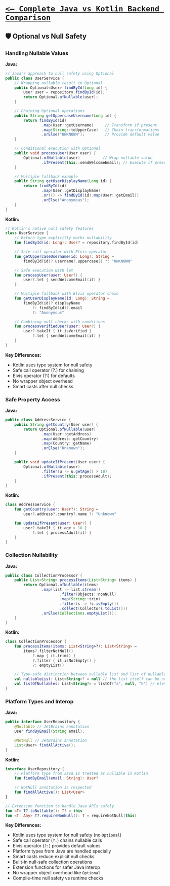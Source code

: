 # [`<— Complete Java vs Kotlin Backend Comparison`](../README.md)

## 🛡️ Optional vs Null Safety

### Handling Nullable Values

**Java:**

```java
// Java's approach to null safety using Optional
public class UserService {
    // Wrapping nullable result in Optional
    public Optional<User> findById(Long id) {
        User user = repository.findById(id);
        return Optional.ofNullable(user);
    }

    // Chaining Optional operations
    public String getUppercaseUsername(Long id) {
        return findById(id)
                .map(User::getUsername)     // Transform if present
                .map(String::toUpperCase)   // Chain transformations
                .orElse("UNKNOWN");         // Provide default value
    }

    // Conditional execution with Optional
    public void processUser(User user) {
        Optional.ofNullable(user)          // Wrap nullable value
                .ifPresent(this::sendWelcomeEmail); // Execute if present
    }

    // Multiple fallback example
    public String getUserDisplayName(Long id) {
        return findById(id)
                .map(User::getDisplayName)
                .or(() -> findById(id).map(User::getEmail))
                .orElse("Anonymous");
    }
}
```

**Kotlin:**

```kotlin
// Kotlin's native null safety features
class UserService {
    // Return type explicitly marks nullability
    fun findById(id: Long): User? = repository.findById(id)

    // Safe call operator with Elvis operator
    fun getUppercaseUsername(id: Long): String =
        findById(id)?.username?.uppercase() ?: "UNKNOWN"

    // Safe execution with let
    fun processUser(user: User?) {
        user?.let { sendWelcomeEmail(it) }
    }

    // Multiple fallback with Elvis operator chain
    fun getUserDisplayName(id: Long): String =
        findById(id)?.displayName
            ?: findById(id)?.email
            ?: "Anonymous"

    // Combining null checks with conditions
    fun processVerifiedUser(user: User?) {
        user?.takeIf { it.isVerified }
            ?.let { sendWelcomeEmail(it) }
    }
}
```

**Key Differences:**

- Kotlin uses type system for null safety
- Safe call operator (?.) for chaining
- Elvis operator (?:) for defaults
- No wrapper object overhead
- Smart casts after null checks

### Safe Property Access

**Java:**

```java
public class AddressService {
    public String getCountry(User user) {
        return Optional.ofNullable(user)
                .map(User::getAddress)
                .map(Address::getCountry)
                .map(Country::getName)
                .orElse("Unknown");
    }

    public void updateIfPresent(User user) {
        Optional.ofNullable(user)
                .filter(u -> u.getAge() > 18)
                .ifPresent(this::processAdult);
    }
}
```

**Kotlin:**

```kotlin
class AddressService {
    fun getCountry(user: User?): String =
        user?.address?.country?.name ?: "Unknown"

    fun updateIfPresent(user: User?) {
        user?.takeIf { it.age > 18 }
            ?.let { processAdult(it) }
    }
}
```

### Collection Nullability

**Java:**

```java
public class CollectionProcessor {
    public List<String> processItems(List<String> items) {
        return Optional.ofNullable(items)
                .map(list -> list.stream()
                        .filter(Objects::nonNull)
                        .map(String::trim)
                        .filter(s -> !s.isEmpty())
                        .collect(Collectors.toList()))
                .orElse(Collections.emptyList());
    }
}
```

**Kotlin:**

```kotlin
class CollectionProcessor {
    fun processItems(items: List<String>?): List<String> =
        items?.filterNotNull()
            ?.map { it.trim() }
            ?.filter { it.isNotEmpty() }
            ?: emptyList()

    // Type-safe distinction between nullable list and list of nullables
    val nullableList: List<String>? = null // the list itself can be null
    val listOfNullables: List<String?> = listOf("a", null, "b") // elements can be null
}
```

### Platform Types and Interop

**Java:**

```java
public interface UserRepository {
    @Nullable // JetBrains annotation
    User findByEmail(String email);

    @NotNull // JetBrains annotation
    List<User> findAllActive();
}
```

**Kotlin:**

```kotlin
interface UserRepository {
    // Platform type from Java is treated as nullable in Kotlin
    fun findByEmail(email: String): User?

    // NotNull annotation is respected
    fun findAllActive(): List<User>
}

// Extension function to handle Java APIs safely
fun <T> T?.toNullable(): T? = this
fun <T: Any> T?.requireNonNull(): T = requireNotNull(this)
```

**Key Differences:**

- Kotlin uses type system for null safety (no `Optional`)
- Safe call operator (`?.`) chains nullable calls
- Elvis operator (`?:`) provides default values
- Platform types from Java are handled specially
- Smart casts reduce explicit null checks
- Built-in null-safe collection operations
- Extension functions for safer Java interop
- No wrapper object overhead like `Optional`
- Compile-time null safety vs runtime checks
